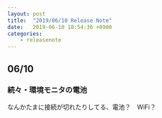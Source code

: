 ```yaml
---
layout: post
title:  "2019/06/10 Release Note"
date:   2019-06-10 18:54:36 +0900
categories:
    - releasenote
---
```

## 06/10

### 続々・環境モニタの電池

なんかたまに接続が切れたりしてる、電池？　WiFi？



